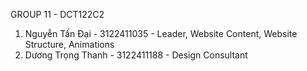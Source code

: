 GROUP 11 - DCT122C2

1. Nguyễn Tấn Đại - 3122411035 - Leader, Website Content, Website Structure, Animations
2. Dương Trọng Thanh - 3122411188 - Design Consultant
